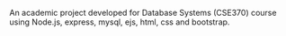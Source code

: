 An academic project developed for Database Systems (CSE370) course using Node.js, express, mysql, ejs, html, css and bootstrap.
